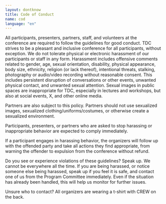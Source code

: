 ```yaml
---
layout: dontknow
title: Code of Conduct
name: cod
language: "en"
---
```


All participants, presenters, partners, staff, and volunteers at the conference are required to follow the guidelines for good conduct. TDC strives to be a pleasant and inclusive conference for all participants, without exception. We do not tolerate physical or electronic harassment of our participants or staff in any form. Harassment includes offensive comments related to gender, age, sexual orientation, disability, physical appearance, body size, ethnicity, religion (or lack thereof), intentional threats, stalking, photography or audio/video recording without reasonable consent. This includes persistent disruption of conversations or other events, unwanted physical contact, and unwanted sexual attention. Sexual images in public spaces are inappropriate for TDC, especially in lectures and workshops, but also at social events, X, and other online media.

Partners are also subject to this policy. Partners should not use sexualized images, sexualized clothing/uniforms/costumes, or otherwise create a sexualized environment.

Participants, presenters, or partners who are asked to stop harassing or inappropriate behavior are expected to comply immediately.

If a participant engages in harassing behavior, the organizers will follow up with the offended party and take all actions they find appropriate, from warning the offender to expulsion from the conference without refund.

Do you see or experience violations of these guidelines? Speak up. We cannot be everywhere all the time. If you are being harassed, or notice someone else being harassed, speak up if you feel it is safe, and contact one of us from the Program Committee immediately. Even if the situation has already been handled, this will help us monitor for further issues.

Unsure who to contact? All organizers are wearing a t-shirt with CREW on the back.